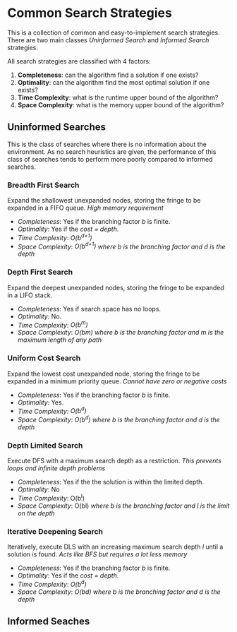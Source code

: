 # Common Search Strategies

This is a collection of common and easy-to-implement search strategies. There are two main classes _Uninformed Search_ and _Informed Search_ strategies.

All search strategies are classified with 4 factors:
1. __Completeness__: can the algorithm find a solution if one exists?
2. __Optimality__: can the algorithm find the most optimal solution if one exists?
3. __Time Complexity__: what is the runtime upper bound of the algorithm?
4. __Space Complexity__: what is the memory upper bound of the algorithm?

## Uninformed Searches

This is the class of searches where there is no information about the environment. As no search heuristics are given, the performance of this class of searches tends to perform more poorly compared to informed searches.

### Breadth First Search

Expand the shallowest unexpanded nodes, storing the fringe to be expanded in a FIFO queue.
   _High memory requirement_

* _Completeness_: Yes if the branching factor _b_ is finite.
* _Optimality_: Yes if the _cost = depth_.
* _Time Complexity_: _O(b<sup>d+1</sup>)_
* _Space Complexity_: _O(b<sup>d+1</sup>)_
   _where b is the branching factor and d is the depth_

### Depth First Search

Expand the deepest unexpanded nodes, storing the fringe to be expanded in a LIFO stack.

* _Completeness_: Yes if search space has no loops.
* _Optimality_: No.
* _Time Complexity_: _O(b<sup>m</sup>)_
* _Space Complexity_: _O(bm)_
   _where b is the branching factor and m is the maximum length of any path_

### Uniform Cost Search

Expand the lowest cost unexpanded node, storing the fringe to be expanded in a minimum priority queue.
   _Cannot have zero or negative costs_

* _Completeness_: Yes if the branching factor _b_ is finite.
* _Optimality_: Yes.
* _Time Complexity_: _O(b<sup>d</sup>)_
* _Space Complexity_: _O(b<sup>d</sup>)_
   _where b is the branching factor and d is the depth_

### Depth Limited Search

Execute DFS with a maximum search depth as a restriction.
   _This prevents loops and infinite depth problems_

* _Completeness_: Yes if the the solution is within the limited depth.
* _Optimality_: No
* _Time Complexity_: O(b<sup>l</sup>)
* _Space Complexity_: O(bl)
   _where b is the branching factor and l is the limit on the depth_

### Iterative Deepening Search

Iteratively, execute DLS with an increasing maximum search depth _l_ until a solution is found.
   _Acts like BFS but requires a lot less memory_

* _Completeness_: Yes if the branching factor _b_ is finite.
* _Optimality_: Yes if the _cost = depth_.
* _Time Complexity_: _O(b<sup>d</sup>)_
* _Space Complexity_: _O(bd)_
   _where b is the branching factor and d is the depth_

## Informed Seaches